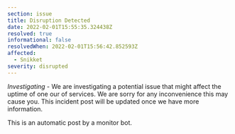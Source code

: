 ```yaml
---
section: issue
title: Disruption Detected
date: 2022-02-01T15:55:35.324438Z
resolved: true
informational: false
resolvedWhen: 2022-02-01T15:56:42.852593Z
affected:
  - Snikket
severity: disrupted
---
```

*Investigating* - We are investigating a potential issue that might affect the uptime of one our of services. We are sorry for any inconvenience this may cause you. This incident post will be updated once we have more information.

This is an automatic post by a monitor bot.
        